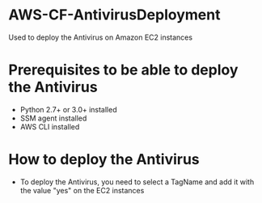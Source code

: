 # AWS-CF-AntivirusDeployment

Used to deploy the Antivirus on Amazon EC2 instances

# Prerequisites to be able to deploy the Antivirus
- Python 2.7+ or 3.0+ installed
- SSM agent installed
- AWS CLI installed

# How to deploy the Antivirus
- To deploy the Antivirus, you need to select a TagName and add it with the value "yes" on the EC2 instances